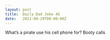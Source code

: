 ```yaml
---
layout: post
title:  Daily Dad Joke 4U
date:   2021-09-29T00:00:00Z
---
```

What’s a pirate use his cell phone for? Booty calls
